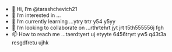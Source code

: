 - 👋 Hi, I’m @tarashchevich21
- 👀 I’m interested in ...
- 🌱 I’m currently learning ...ytry trtr y54 y5yy
- 💞️ I’m looking to collaborate on ...rthrtehrt jyt jrt t5th555556j fgh
- 📫 How to reach me ...taerdtyert uj etyyte 6456tryrt yw5
 q43t3a resgdfretu ujhk 
<!---dtyj tyou
tarashchevich21/tarashchevich21 is a ✨ special ✨ repository because its `README.md` (this file) appears on your GitHub profile.
You can click the Preview link to take a look at your changes.
--->
